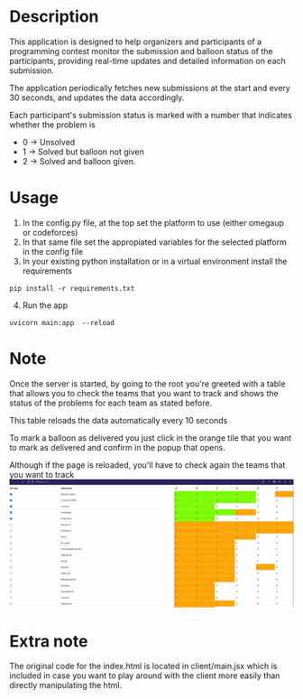 # Description

This application is designed to help organizers and participants of a programming contest monitor the submission and balloon status of the participants, providing real-time updates and detailed information on each submission.

The application periodically fetches new submissions at the start and every 30 seconds, and updates the data accordingly.

Each participant's submission status is marked with a number that indicates whether the problem is 
- 0 -> Unsolved
- 1 -> Solved but balloon not given
- 2 -> Solved and balloon given.

# Usage

1) In the config.py file, at the top set the platform to use (either omegaup or codeforces)
2) In that same file set the appropiated variables for the selected platform in the config file 
3) In your existing python installation or in a virtual environment install the requirements
```
pip install -r requirements.txt
```
4) Run the app
```
uvicorn main:app  --reload
```

# Note
Once the server is started, by going to the root you're greeted with a table that allows you to check the teams that you want to track and shows the status of the problems for each team as stated before.

This table reloads the data automatically every 10 seconds

To mark a balloon as delivered you just click in the orange tile that you want to mark as delivered and confirm in the popup that opens.

Although if the page is reloaded, you'll have to check again the teams that you want to track 
![alt text](img/screenshot.png)

# Extra note
The original code for the index.html is located in client/main.jsx which is included in case you want to play around with the client more easily than directly manipulating the html.
```

